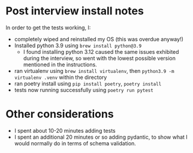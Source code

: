 # Post interview install notes
In order to get the tests working, I:
- completely wiped and reinstalled my OS (this was overdue anyway!)
- Installed python 3.9 using `brew install python@3.9`
  - I found installing python 3.12 caused the same issues exhibited during the interview, so went with the lowest possible version mentioned in the instructions.
- ran virtualenv using `brew install virtualenv`, then `python3.9 -m virtualenv .venv` within the directory
- ran poetry install using `pip install poetry`, `poetry install`
- tests now running successfully using `poetry run pytest`

# Other considerations
- I spent about 10-20 minutes adding tests
- I spent an additional 20 minutes or so adding pydantic, to show what I would normally do in terms of schema validation.